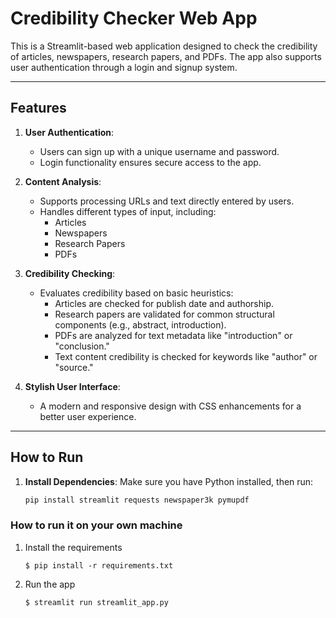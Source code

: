 # Credibility Checker Web App

This is a Streamlit-based web application designed to check the credibility of articles, newspapers, research papers, and PDFs. The app also supports user authentication through a login and signup system.

---

## Features

1. **User Authentication**:
   - Users can sign up with a unique username and password.
   - Login functionality ensures secure access to the app.

2. **Content Analysis**:
   - Supports processing URLs and text directly entered by users.
   - Handles different types of input, including:
     - Articles
     - Newspapers
     - Research Papers
     - PDFs

3. **Credibility Checking**:
   - Evaluates credibility based on basic heuristics:
     - Articles are checked for publish date and authorship.
     - Research papers are validated for common structural components (e.g., abstract, introduction).
     - PDFs are analyzed for text metadata like "introduction" or "conclusion."
     - Text content credibility is checked for keywords like "author" or "source."

4. **Stylish User Interface**:
   - A modern and responsive design with CSS enhancements for a better user experience.

---

## How to Run

1. **Install Dependencies**:
   Make sure you have Python installed, then run:
   ```bash
   pip install streamlit requests newspaper3k pymupdf


### How to run it on your own machine

1. Install the requirements

   ```
   $ pip install -r requirements.txt
   ```

2. Run the app

   ```
   $ streamlit run streamlit_app.py
   ```
